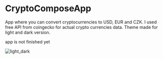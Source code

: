 # CryptoComposeApp

App where you can convert cryptocurrencies to USD, EUR and CZK. I used free API from coingecko for actual crypto currencies data. Theme made for light and dark version.

app is not finished yet

![light_dark](https://github.com/bphaggard/CryptoComposeApp/assets/129317531/9922f80d-41cb-4b8f-8586-9144df8d64d2)
